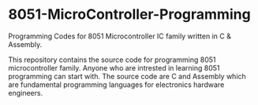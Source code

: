 # 8051-MicroController-Programming
Programming Codes for 8051 Microcontroller IC family written in C &amp; Assembly.

This repository contains the source code for programming 8051 microcontroller family. Anyone who are intrested in learning 8051 programming can start with. The source code are C and Assembly which are fundamental programming languages for electronics hardware engineers.   
